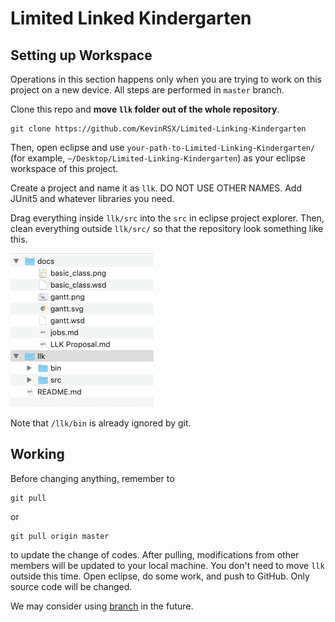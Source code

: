 # Limited Linked Kindergarten

## Setting up Workspace

Operations in this section happens only when you are trying to work on this project on a new device. All steps are performed in `master` branch.

Clone this repo and **move `llk` folder out of the whole repository**.

```shell
git clone https://github.com/KevinRSX/Limited-Linking-Kindergarten
```

Then, open eclipse and use `your-path-to-Limited-Linking-Kindergarten/` (for example, `~/Desktop/Limited-Linking-Kindergarten`) as your eclipse workspace of this project. 

Create a project and name it as `llk`. DO NOT USE OTHER NAMES. Add JUnit5 and whatever libraries you need.

Drag everything inside `llk/src` into the `src` in eclipse project explorer. Then, clean everything outside `llk/src/` so that the repository look something like this.

<img src="docs/file_structure.png" alt="file_structure" style="zoom:50%;" />

Note that `/llk/bin` is already ignored by git.







## Working

Before changing anything, remember to

```shell
git pull
```

or

```
git pull origin master
```

to update the change of codes. After pulling, modifications from other members will be updated to your local machine. You don't need to move `llk` outside this time. Open eclipse, do some work, and push to GitHub. Only source code will be changed.

We may consider using [branch](https://git-scm.com/book/en/v2/Git-Branching-Basic-Branching-and-Merging) in the future.

